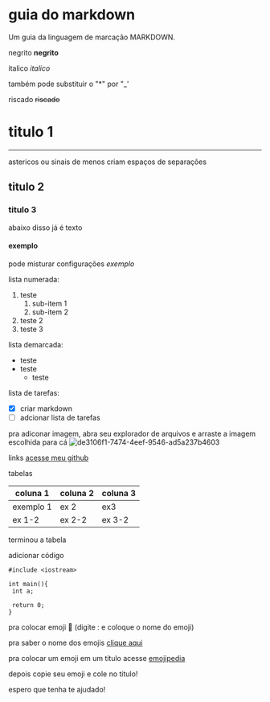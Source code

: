 # guia do markdown
 Um guia da linguagem de marcação MARKDOWN.

negrito **negrito**

italico *italico*

também pode substituir o "*" por "_'

riscado ~~riscado~~

# titulo 1
*** 
astericos ou sinais de menos criam espaços de separações
## titulo 2
### titulo 3
abaixo disso já é texto
#### exemplo

pode misturar configurações *_exemplo_*

lista numerada:
1. teste
   1. sub-item 1
   1. sub-item 2
0. teste 2
999. teste 3

lista demarcada:
* teste
* teste
  * teste
 
lista de tarefas:
- [X] criar markdown
- [ ] adcionar lista de tarefas

pra adiconar imagem, abra seu explorador de arquivos e arraste a imagem escolhida para cá
![de3106f1-7474-4eef-9546-ad5a237b4603](https://github.com/NicolyDev/guia-do-markdown/assets/156141652/0a4b5e7a-3a37-4132-b602-1d7ee1dd8991)

links [acesse meu github](github.com/NicolyDev)

tabelas

coluna 1 | coluna 2 | coluna 3
---|---|---
exemplo 1 | ex 2 | ex3
ex 1-2 | ex 2-2 | ex 3-2

terminou a tabela

adicionar código

```
#include <iostream>

int main(){
 int a;
 
 return 0;
}

```
pra colocar emoji 🖖 (digite : e coloque o nome do emoji)

pra saber o nome dos emojis [clique aqui](https://github.com/ikatyang/emoji-cheat-sheet)

pra colocar um emoji em um título acesse [emojipedia](https://emojipedia.org/)

depois copie seu emoji e cole no título!

espero que tenha te ajudado!

